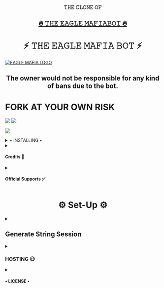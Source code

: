 <h3 align="center">𝚃𝙷𝙴 𝙲𝙻𝙾𝙽𝙴 𝙾𝙵</h3>
<h2 align="center"> <a href="https://github.com/sameerpanthi/EAGLI-MAFIA-USERBOT">🔥 𝚃𝙷𝙴 𝙴𝙰𝙶𝙻𝙴 𝙼𝙰𝙵𝙸𝙰𝙱𝙾𝚃 🔥</a></h2>


<h1 align="center">⚡ 𝚃𝙷𝙴 𝙴𝙰𝙶𝙻𝙴 𝙼𝙰𝙵𝙸𝙰 𝙱𝙾𝚃 ⚡</h1>


[![EAGLE MAFIA LOGO](https://telegra.ph/file/385f6edbc9dd183e8da0b.jpg)](https://t.me/Owner_of_team_eagle_mafia)


<h2 align="center">The owner would not be responsible for any kind of bans due to the bot.</h2>


# FORK AT YOUR OWN RISK

<a href="https://t.me/eagle_with_sucker"><img src="https://img.shields.io/badge/Join-CHAT%20Group-yellow.svg?style=for-the-badge&logo=Telegram"></a>
<a href="https://t.me/EAGLE_MAFIA_USERBOT"><img src="https://img.shields.io/badge/Join-Support%20Channel-yellow.svg?style=for-the-badge&logo=Telegram"></a>

<a href="https://t.me/Owner_of_team_eagle_mafia"><img src="https://img.shields.io/badge/USERBOT%20OWNER-yellow.svg?style=for-the-badge&logo=Telegram"></a>

<details>

  <summary> • INSTALLING • </summary>

### The Easy Way

<h4>⚜️ DEPLOY TO HEROKU ⚜️</h4>

<a href="https://dashboard.heroku.com/new?button-url=https%3A%2F%2Fgithub.com%2Fsameerpanthi%2FEAGLE-MAFIA-BOT&template=https%3A%2F%2Fgithub.com%2Fsameerpanthi%2FEAGLE-MAFIA-BOT" rel="nofollow" style="background-color: initial; box-sizing: border-box; color: #0366d6; text-decoration-line: none;"><img alt="Deploy" data-canonical-src="https://www.herokucdn.com/deploy/button.svg" src="https://camo.githubusercontent.com/83b0e95b38892b49184e07ad572c94c8038323fb/68747470733a2f2f7777772e6865726f6b7563646e2e636f6d2f6465706c6f792f627574746f6e2e737667" style="border-style: none; box-sizing: initial; max-width: 100%;" /></a></div>

<h2 align="center"> <a href="https://github.com/sameerpanthi/EAGLE-MAFIA-BOT">⚡ 𝚃𝙷𝙴 𝙴𝙰𝙶𝙻𝙴 𝙼𝙰𝙵𝙸𝙰𝙱𝙾𝚃 ⚡</a></h2>

## [STRING SESSION](https://replit.com/@D3krish/EAGLEMAFIABOTSTRINGSESSION#main.py)
</details>

<details>
  <summary> <h4>Credits 🏅</h4> </summary>


• [MAFIABOT](https://replit.com/@H1M4N5HU0P/MAFIABOT#main.py)

• [D3_KRISH](https://github.com/D3KRISH/D3VIL-BOT)

</details>
<details>
  <summary> <h4>Official Supports ✅</h4> </summary>

```
Get help regarding setting up 
your 𝙴𝙰𝙶𝙻𝙴 𝙼𝙰𝙵𝙸𝙰 𝙱𝙾𝚃 in our official 
support Group and get updates
notifications in Update Channel.
```

<a href="https://t.me/eagle_with_sucker"><img src="https://img.shields.io/badge/Join-Support%20Channel-red.svg?style=for-the-badge&logo=Telegram"></a>

</details>

<h1 align="center">⚙️ Set-Up ⚙️</h1>

<details>
  <summary> <h2>Generate String Session</h2> </summary>

- Termux
    - Clone `git clone https://github.com/sameerpanthi/EAGLE-MAFIA-BOT.git`
    - Then Do  `cd EAGLE-MAFIA-BOT`
    - Run String Generator By
           `bash string.sh`
    - Then Fill The Required Details.
    - API ID, API HASH, PHONE NUMBER (WITH COUNTRY CODE)
 
- Repl Run
    - Click [Here](https://replit.com/@H1M4N5HU0P/MAFIABOT#main.py) to open Repl run.
    - Click On Green Play Button.
    - Wait for a while then fill the details.
    - String will be saved in your Saved Message.
</details>

<details>
  <summary> <h3>HOSTING 😉</h3> </summary>

- Choose A Hosting Site. And fill the mandatory vars.

## Deploys

- You Can Deploy it on 
    - [Zeet](https://zeet.co/new)
    - [Uffizzi](https://uffizzi.com)
    - Any Other VPS.
    - No support for Termux Yet.

## Mandatory Vars

- Some of the environment variables are mandatory.
- These are listed below.
    - `APP_ID`:   You can get this value from [here](https://my.telegram.org)
    - `API_HASH`:   You can get this value from [here](https://my.telegram.org)
    - `ENV`:   `ANYTHING`
    - `STRING_SESSION`:   You can get this value from running `python3 string_session.py` 
    - `LOG_GROUP`:   Make a Channel Or Group and get it's id.
    - `DATABASE_URL`:   Make a database on elephant sql and paste the url.
    - `DB_URI`:   Same as `DATABASE_URL`
    - `BOT_TOKEN`:   Make a Bot from [Botfather](https://t.me/botfather) and paste the bot token here.
    - `BOT_USERNAME`:   Paste the Username of bot that you made from [BotFather](https://t.me/botfather).
- The userbot will not work without setting the mandatory vars.

</details>

<details>
  <summary> <h4>• LICENSE •</h4> </summary>

![](https://www.gnu.org/graphics/gplv3-or-later.png)

Copyright (C) 2021 sameerpanthi, D3KRISH

Poject [𝙼𝙰𝙵𝙸𝙰𝙱𝙾𝚃](https://github.com/sameerpanthi/EAGLE-MAFIA-BOT) is free software: you can redistribute it and/or modify
it under the terms of the GNU General Public License as published by
the Free Software Foundation, either version 3 of the License, or
(at your option) any later version.

This program is distributed in the hope that it will be useful,
but WITHOUT ANY WARRANTY; without even the implied warranty of
MERCHANTABILITY or FITNESS FOR A PARTICULAR PURPOSE.  See the
GNU General Public License for more details.

You should have received a copy of the GNU General Public License
along with this program. If not, see <https://www.gnu.org/licenses/>.

</details>
